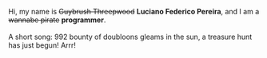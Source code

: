 Hi, my name is ~~Guybrush Threepwood~~ **Luciano Federico Pereira**, and I am a ~~wannabe pirate~~ **programmer**.<br><br>A short song: 992 bounty of doubloons gleams in the sun, a treasure hunt has just begun! Arrr!
